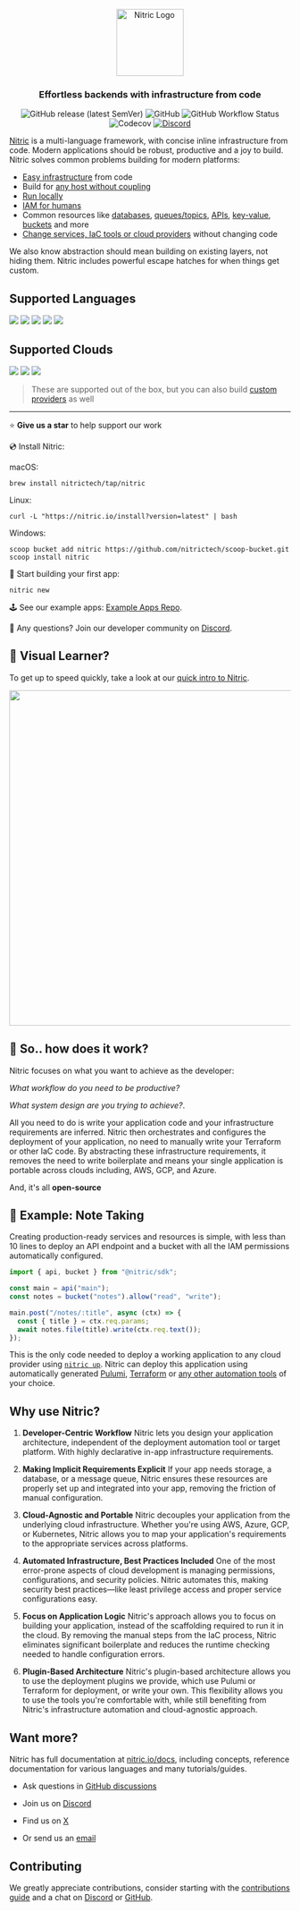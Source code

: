 <p align="center">
  <a href="https://nitric.io">
    <img src="docs/assets/nitric-logo.svg" width="120" alt="Nitric Logo"/>
  </a>
</p>

<h3 align="center">Effortless backends with infrastructure from code</h3>

<p align="center">
  <img alt="GitHub release (latest SemVer)" src="https://img.shields.io/github/v/release/nitrictech/nitric?style=for-the-badge">
  <img alt="GitHub" src="https://img.shields.io/github/license/nitrictech/nitric?style=for-the-badge">
  <img alt="GitHub Workflow Status" src="https://img.shields.io/github/actions/workflow/status/nitrictech/nitric/test.yaml?branch=develop&style=for-the-badge">
  <img alt="Codecov" src="https://img.shields.io/codecov/c/github/nitrictech/nitric?style=for-the-badge">
  <a href="https://nitric.io/chat"><img alt="Discord" src="https://img.shields.io/discord/955259353043173427?label=discord&style=for-the-badge"></a>
</p>

[Nitric](https://nitric.io) is a multi-language framework, with concise inline infrastructure from code. Modern applications should be robust, productive and a joy to build. Nitric solves common problems building for modern platforms:

- [Easy infrastructure](https://nitric.io/docs/concepts/introduction#infrastructure-from-code-if-c) from code
- Build for [any host without coupling](https://nitric.io/docs/reference/providers)
- [Run locally](https://nitric.io/docs/getting-started/local-dashboard)
- [IAM for humans](https://nitric.io/docs/concepts/access-control)
- Common resources like [databases](https://nitric.io/docs/sql), [queues/topics](https://nitric.io/docs/messaging), [APIs](https://nitric.io/docs/apis), [key-value](https://nitric.io/docs/keyvalue), [buckets](https://nitric.io/docs/storage) and more
- [Change services, IaC tools or cloud providers](https://nitric.io/docs/reference/providers) without changing code

We also know abstraction should mean building on existing layers, not hiding them. Nitric includes powerful escape hatches for when things get custom.

## Supported Languages

<p>
  <a href="https://github.com/nitrictech/node-sdk"><img src="https://skillicons.dev/icons?i=js"/></a>
  <a href="https://github.com/nitrictech/node-sdk"><img src="https://skillicons.dev/icons?i=ts"/></a>
  <a href="https://github.com/nitrictech/python-sdk"><img src="https://skillicons.dev/icons?i=py"/></a>
  <a href="https://github.com/nitrictech/go-sdk"><img src="https://skillicons.dev/icons?i=go"/></a>
  <a href="https://github.com/nitrictech/dart-sdk"><img src="https://skillicons.dev/icons?i=dart"/></a>
</p>

## Supported Clouds

<p>
  <a href="./cloud/aws"><img src="https://skillicons.dev/icons?i=aws"/></a>
  <a href="./cloud/gcp"><img src="https://skillicons.dev/icons?i=gcp"/></a>
  <a href="./cloud/azure"><img src="https://skillicons.dev/icons?i=azure"/></a>
</p>

> These are supported out of the box, but you can also build [custom providers](https://nitric.io/docs/reference/providers/custom/building-custom-provider) as well

---

⭐ **Give us a star** to help support our work

💿 Install Nitric:

macOS:

```
brew install nitrictech/tap/nitric
```

Linux:

```
curl -L "https://nitric.io/install?version=latest" | bash
```

Windows:

```
scoop bucket add nitric https://github.com/nitrictech/scoop-bucket.git
scoop install nitric
```

🚀 Start building your first app:

```
nitric new
```

🕹 See our example apps: [Example Apps Repo](https://github.com/nitrictech/examples).

👋 Any questions? Join our developer community on [Discord](https://nitric.io/chat).

## 🍿 Visual Learner?

To get up to speed quickly, take a look at our [quick intro to Nitric](https://www.youtube.com/watch?v=Hljs7Ei9SIs).

<a href="https://www.youtube.com/watch?v=Hljs7Ei9SIs"><img width="600px" src="https://img.youtube.com/vi/Hljs7Ei9SIs/maxresdefault.jpg
"/></a>

## 🤷 So.. how does it work?

Nitric focuses on what you want to achieve as the developer:

_What workflow do you need to be productive?_

_What system design are you trying to achieve?_.

All you need to do is write your application code and your infrastructure requirements are inferred. Nitric then orchestrates and configures the deployment of your application, no need to manually write your Terraform or other IaC code. By abstracting these infrastructure requirements, it removes the need to write boilerplate and means your single application is portable across clouds including, AWS, GCP, and Azure.

And, it's all **open-source**

## 📝 Example: Note Taking

Creating production-ready services and resources is simple, with less than 10 lines to deploy an API endpoint and a bucket with all the IAM permissions automatically configured.

```javascript
import { api, bucket } from "@nitric/sdk";

const main = api("main");
const notes = bucket("notes").allow("read", "write");

main.post("/notes/:title", async (ctx) => {
  const { title } = ctx.req.params;
  await notes.file(title).write(ctx.req.text());
});
```

This is the only code needed to deploy a working application to any cloud provider using [`nitric up`](https://nitric.io/docs/getting-started/deployment). Nitric can deploy this application using automatically generated [Pulumi](https://nitric.io/docs/reference/providers/pulumi), [Terraform](https://nitric.io/docs/reference/providers/terraform) or [any other automation tools](https://nitric.io/docs/reference/providers/custom/building-custom-provider) of your choice.

## Why use Nitric?

1. **Developer-Centric Workflow** Nitric lets you design your application architecture, independent of the deployment automation tool or target platform. With highly declarative in-app infrastructure requirements.

2. **Making Implicit Requirements Explicit** If your app needs storage, a database, or a message queue, Nitric ensures these resources are properly set up and integrated into your app, removing the friction of manual configuration.

3. **Cloud-Agnostic and Portable** Nitric decouples your application from the underlying cloud infrastructure. Whether you're using AWS, Azure, GCP, or Kubernetes, Nitric allows you to map your application's requirements to the appropriate services across platforms.

4. **Automated Infrastructure, Best Practices Included** One of the most error-prone aspects of cloud development is managing permissions, configurations, and security policies. Nitric automates this, making security best practices—like least privilege access and proper service configurations easy.

5. **Focus on Application Logic** Nitric's approach allows you to focus on building your application, instead of the scaffolding required to run it in the cloud. By removing the manual steps from the IaC process, Nitric eliminates significant boilerplate and reduces the runtime checking needed to handle configuration errors.

6. **Plugin-Based Architecture** Nitric's plugin-based architecture allows you to use the deployment plugins we provide, which use Pulumi or Terraform for deployment, or write your own. This flexibility allows you to use the tools you're comfortable with, while still benefiting from Nitric's infrastructure automation and cloud-agnostic approach.

## Want more?

Nitric has full documentation at [nitric.io/docs](https://nitric.io/docs), including concepts, reference documentation for various languages and many tutorials/guides.

- Ask questions in [GitHub discussions](https://github.com/nitrictech/nitric/discussions)

- Join us on [Discord](https://nitric.io/chat)

- Find us on [X](https://x.com/nitric_io)

- Or send us an [email](mailto:maintainers@nitric.io)

## Contributing

We greatly appreciate contributions, consider starting with the [contributions guide](./CONTRIBUTING.md) and a chat on [Discord](https://nitric.io/chat) or [GitHub](https://github.com/nitrictech/nitric/discussions).

